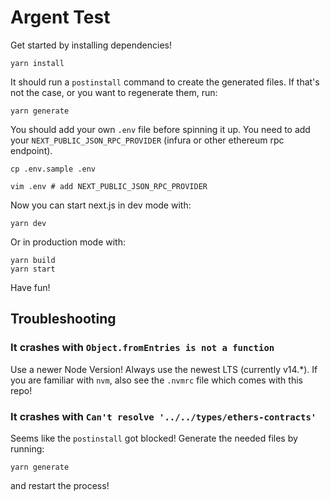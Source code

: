 # Argent Test

Get started by installing dependencies!

```
yarn install
```

It should run a `postinstall` command to create the generated files.
If that's not the case, or you want to regenerate them, run:

```
yarn generate
```

You should add your own `.env` file before spinning it up.
You need to add your `NEXT_PUBLIC_JSON_RPC_PROVIDER` (infura or other ethereum rpc endpoint).

```
cp .env.sample .env

vim .env # add NEXT_PUBLIC_JSON_RPC_PROVIDER
```

Now you can start next.js in dev mode with:

```
yarn dev
```

Or in production mode with:

```
yarn build
yarn start
```

Have fun!

## Troubleshooting

### It crashes with `Object.fromEntries is not a function`

Use a newer Node Version!
Always use the newest LTS (currently v14.\*).
If you are familiar with `nvm`, also see the `.nvmrc` file which comes with this repo!

### It crashes with `Can't resolve '../../types/ethers-contracts'`

Seems like the `postinstall` got blocked! Generate the needed files by running:

```
yarn generate
```

and restart the process!
